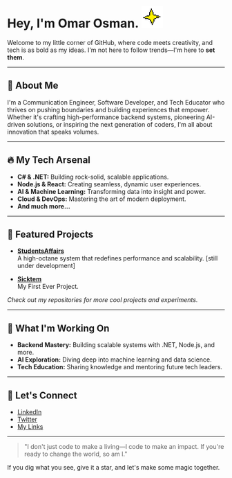 # Hey, I'm Omar Osman. ![Custom Emoji](https://github.com/sickoovit/sickoovit/blob/main/swag.gif)

Welcome to my little corner of GitHub, where code meets creativity, and tech is as bold as my ideas. I'm not here to follow trends—I'm here to **set them**.

---

## 🚀 About Me

I'm a Communication Engineer, Software Developer, and Tech Educator who thrives on pushing boundaries and building experiences that empower. Whether it's crafting high-performance backend systems, pioneering AI-driven solutions, or inspiring the next generation of coders, I'm all about innovation that speaks volumes.

---

## 🔥 My Tech Arsenal

<!-- Icons sourced from GitHub Explore topics -->
- **C# & .NET:** Building rock-solid, scalable applications.
- **Node.js & React:** Creating seamless, dynamic user experiences.
- **AI & Machine Learning:** Transforming data into insight and power.
- **Cloud & DevOps:** Mastering the art of modern deployment.
- **And much more...**

---

## 🎯 Featured Projects

- [**StudentsAffairs**](https://github.com/sickoovit/StudentsAffairs)  
  A high-octane system that redefines performance and scalability. [still under development]
  
- [**Sicktem**](https://github.com/sickoovit/sicktem)  
  My First Ever Project.

*Check out my repositories for more cool projects and experiments.*

---

## 🔭 What I'm Working On

- **Backend Mastery:** Building scalable systems with .NET, Node.js, and more.
- **AI Exploration:** Diving deep into machine learning and data science.
- **Tech Education:** Sharing knowledge and mentoring future tech leaders.

---

## 🤝 Let's Connect

- [LinkedIn](https://www.linkedin.com/in/omarosmanenter)
- [Twitter](https://twitter.com/sickoovit)
- [My Links](http://linktr.ee/sickoovit)

---

> "I don't just code to make a living—I code to make an impact. If you're ready to change the world, so am I."  

If you dig what you see, give it a star, and let's make some magic together.
